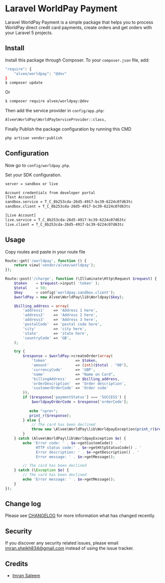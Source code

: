 # Laravel WorldPay Payment

Laravel WorldPay Payment is a simple package that helps you to process WorldPay direct credit card payments, 
create orders and get orders with your Laravel 5 projects.

## Install

Install this package through Composer. To your `composer.json` file, add:

``` bash
"require": {
    "alvee/worldpay": "@dev"
}
$ composer update
```

Or

``` bash
$ composer require alvee/worldpay:@dev
```

Then add the service provider in `config/app.php`:

``` bash
Alvee\WorldPay\WorldPayServiceProvider::class,
```

Finally Publish the package configuration by running this CMD

``` bash
php artisan vendor:publish
```

## Configuration

Now go to `config/worldpay.php`.

Set your SDK configuration.

``` bash
server = sandbox or live

Account credentials from developer portal
[Test Account]
sandbox.service = T_C_8b253cda-26d5-4917-bc39-6224c07d63tc
sandbox.client = T_C_8b253cda-26d5-4917-bc39-6224c07d63tc

[Live Account]
live.service = T_C_8b253cda-26d5-4917-bc39-6224c07d63tc
live.client = T_C_8b253cda-26d5-4917-bc39-6224c07d63tc
```

## Usage
Copy routes and paste in your route file
```php
Route::get('/worldpay', function () {
    return view('vendor/alvee/worldpay');
});

Route::post('/charge', function (\Illuminate\Http\Request $request) {
    $token    = $request->input( 'token' );
    $total    = 50;
    $key      = config('worldpay.sandbox.client');
    $worldPay = new Alvee\WorldPay\lib\Worldpay($key);

    $billing_address = array(
        'address1'    => 'Address 1 here',
        'address2'    => 'Address 2 here',
        'address3'    => 'Address 3 here',
        'postalCode'  => 'postal code here',
        'city'        => 'city here',
        'state'       => 'state here',
        'countryCode' => 'GB',
    );

    try {
        $response = $worldPay->createOrder(array(
            'token'             => $token,
            'amount'            => (int)($total . "00"),
            'currencyCode'      => 'GBP',
            'name'              => "Name on Card",
            'billingAddress'    => $billing_address,
            'orderDescription'  => 'Order description',
            'customerOrderCode' => 'Order code'
        ));
        if ($response['paymentStatus'] === 'SUCCESS') {
            $worldpayOrderCode = $response['orderCode'];
            
           echo "<pre>";
           print_r($response);
        } else {
            // The card has been declined
            throw new \Alvee\WorldPay\lib\WorldpayException(print_r($response, true));
        }
    } catch (Alvee\WorldPay\lib\WorldpayException $e) {
        echo 'Error code: ' . $e->getCustomCode() . '
              HTTP status code:' . $e->getHttpStatusCode() . '
              Error description: ' . $e->getDescription() . '
              Error message: ' . $e->getMessage();

        // The card has been declined
    } catch (\Exception $e) {
        // The card has been declined
        echo 'Error message: ' . $e->getMessage();
    }
});
```

## Change log

Please see [CHANGELOG](CHANGELOG.md) for more information what has changed recently.

## Security

If you discover any security related issues, please email imran.sheikh834@gmail.com instead of using the issue tracker.

## Credits

- [Imran Saleem][link-author]

[ico-version]: https://img.shields.io/packagist/v/:vendor/:package_name.svg?style=flat-square
[ico-license]: https://img.shields.io/badge/license-MIT-brightgreen.svg?style=flat-square
[ico-travis]: https://img.shields.io/travis/:vendor/:package_name/master.svg?style=flat-square
[ico-scrutinizer]: https://img.shields.io/scrutinizer/coverage/g/:vendor/:package_name.svg?style=flat-square
[ico-code-quality]: https://img.shields.io/scrutinizer/g/:vendor/:package_name.svg?style=flat-square
[ico-downloads]: https://img.shields.io/packagist/dt/:vendor/:package_name.svg?style=flat-square

[link-packagist]: https://packagist.org/packages/:vendor/:package_name
[link-travis]: https://travis-ci.org/:vendor/:package_name
[link-scrutinizer]: https://scrutinizer-ci.com/g/:vendor/:package_name/code-structure
[link-code-quality]: https://scrutinizer-ci.com/g/:vendor/:package_name
[link-downloads]: https://packagist.org/packages/:vendor/:package_name
[link-author]: https://github.com/Sheikh-Alvee
[link-contributors]: ../../contributors